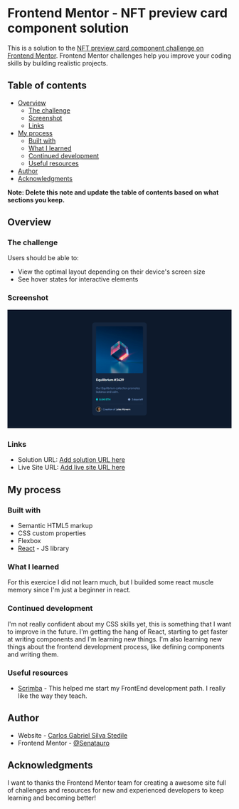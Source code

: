 # Frontend Mentor - NFT preview card component solution

This is a solution to the [NFT preview card component challenge on Frontend Mentor](https://www.frontendmentor.io/challenges/nft-preview-card-component-SbdUL_w0U). Frontend Mentor challenges help you improve your coding skills by building realistic projects. 

## Table of contents

- [Overview](#overview)
  - [The challenge](#the-challenge)
  - [Screenshot](#screenshot)
  - [Links](#links)
- [My process](#my-process)
  - [Built with](#built-with)
  - [What I learned](#what-i-learned)
  - [Continued development](#continued-development)
  - [Useful resources](#useful-resources)
- [Author](#author)
- [Acknowledgments](#acknowledgments)

**Note: Delete this note and update the table of contents based on what sections you keep.**

## Overview

### The challenge

Users should be able to:

- View the optimal layout depending on their device's screen size
- See hover states for interactive elements

### Screenshot

![](./screenshot.png)

### Links

- Solution URL: [Add solution URL here](https://your-solution-url.com)
- Live Site URL: [Add live site URL here](https://your-live-site-url.com)

## My process

### Built with

- Semantic HTML5 markup
- CSS custom properties
- Flexbox
- [React](https://reactjs.org/) - JS library

### What I learned

For this exercice I did not learn much, but I builded some react muscle memory since I'm just a beginner in react.

### Continued development

I'm not really confident about my CSS skills yet, this is something that I want to improve in the future. I'm getting the hang of React, starting to get faster at writing components and I'm learning new things. I'm also learning new things about the frontend development process, like defining components and writing them.

### Useful resources

- [Scrimba](https://www.scrimba.com) - This helped me start my FrontEnd development path. I really like the way they teach.

## Author

- Website - [Carlos Gabriel Silva Stedile](https://www.your-site.com)
- Frontend Mentor - [@Senatauro](https://www.frontendmentor.io/profile/yourusername)


## Acknowledgments

I want to thanks the Frontend Mentor team for creating a awesome site full of challenges and resources for new and experienced developers to keep learning and becoming better!